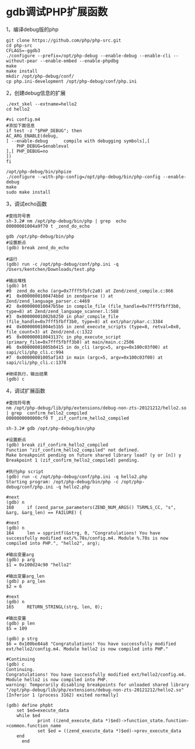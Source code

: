 # gdb调试PHP扩展函数

1，编译debug版的php

	git clone https://github.com/php/php-src.git
	cd php-src
	CFLAGS=-ggdb3
	./configure --prefix=/opt/php-debug --enable-debug --enable-cli --without-pear --enable-embed --enable-phpdbg
	make 
	make install
	mkdir /opt/php-debug/conf/
	cp php.ini-development /opt/php-debug/conf/php.ini
	
2，创建debug信息的扩展
	
	./ext_skel --extname=hello2
	cd hello2
	
	#vi config.m4
	#添加下面信息
	if test -z "$PHP_DEBUG"; then 
  	AC_ARG_ENABLE(debug,
  	[ --enable-debug      compile with debugging symbols],[
    	PHP_DEBUG=$enableval
  	],[ PHP_DEBUG=no
  	])
	fi
	
	/opt/php-debug/bin/phpize
	./configure --with-php-config=/opt/php-debug/bin/php-config --enable-debug
	make
	sudo make install
	
3，调试echo函数
	
	#查找符号表
	sh-3.2# nm /opt/php-debug/bin/php | grep  echo
	00000001004a9f70 t _zend_do_echo
	
	gdb /opt/php-debug/bin/php
	#设置断点
	(gdb) break zend_do_echo
	
	#运行
	(gdb) run -c /opt/php-debug/conf/php.ini -q /Users/kentchen/Downloads/test.php
	
	#输出堆栈
	(gdb) bt
	#0  zend_do_echo (arg=0x7fff5fbfc2a0) at Zend/zend_compile.c:866
	#1  0x0000000100474bbd in zendparse () at Zend/zend_language_parser.c:4469
	#2  0x000000010047b5be in compile_file (file_handle=0x7fff5fbff3b0, type=8) at Zend/zend_language_scanner.l:588
	#3  0x00000001002b8250 in phar_compile_file (file_handle=0x7fff5fbff3b0, type=8) at ext/phar/phar.c:3384
	#4  0x00000001004e51b5 in zend_execute_scripts (type=8, retval=0x0, file_count=3) at Zend/zend.c:1322
	#5  0x000000010043137c in php_execute_script (primary_file=0x7fff5fbff3b0) at main/main.c:2506
	#6  0x00000001005b0415 in do_cli (argc=5, argv=0x100c03f00) at sapi/cli/php_cli.c:994
	#7  0x00000001005af143 in main (argc=5, argv=0x100c03f00) at sapi/cli/php_cli.c:1378
	
	#继续执行，输出结果
	(gdb) c
	
	
4，调试扩展函数 

	#查找符号表
	nm /opt/php-debug/lib/php/extensions/debug-non-zts-20121212/hello2.so | grep  confirm_hello2_compiled
	0000000000000cf0 T _zif_confirm_hello2_compiled
	
	sh-3.2# gdb /opt/php-debug/bin/php
	
	#设置断点
	(gdb) break zif_confirm_hello2_compiled
	Function "zif_confirm_hello2_compiled" not defined.
	Make breakpoint pending on future shared library load? (y or [n]) y
	Breakpoint 1 (zif_confirm_hello2_compiled) pending.
	
	#执行php script
	(gdb) run -c /opt/php-debug/conf/php.ini -q hello2.php
	Starting program: /opt/php-debug/bin/php -c /opt/php-debug/conf/php.ini -q hello2.php
	
	#next
	(gdb) n
	160		if (zend_parse_parameters(ZEND_NUM_ARGS() TSRMLS_CC, "s", &arg, &arg_len) == FAILURE) {
	
	#next
	(gdb) n
	164		len = spprintf(&strg, 0, "Congratulations! You have successfully modified ext/%.78s/config.m4. Module %.78s is now compiled into PHP.", "hello2", arg);
	
	#输出变量arg
	(gdb) p arg
	$1 = 0x100d24c90 "hello2"
	
	#输出变量arg_len
	(gdb) p arg_len
	$2 = 6
	
	#next
	(gdb) n
	165		RETURN_STRINGL(strg, len, 0);
	
	#输出变量
	(gdb) p len
	$5 = 109
	
	(gdb) p strg
	$6 = 0x100be84a8 "Congratulations! You have successfully modified ext/hello2/config.m4. Module hello2 is now compiled into PHP."
	
	#Continuing
	(gdb) c
	Continuing.
	Congratulations! You have successfully modified ext/hello2/config.m4. Module hello2 is now compiled into PHP.
	warning: Temporarily disabling breakpoints for unloaded shared library "/opt/php-debug/lib/php/extensions/debug-non-zts-20121212/hello2.so"
	[Inferior 1 (process 3162) exited normally]
	
	(gdb) define phpbt
  		set $ed=execute_data
  		while $ed
    			print ((zend_execute_data *)$ed)->function_state.function->common.function_name
    			set $ed = ((zend_execute_data *)$ed)->prev_execute_data
  		end
	      end
	
	

